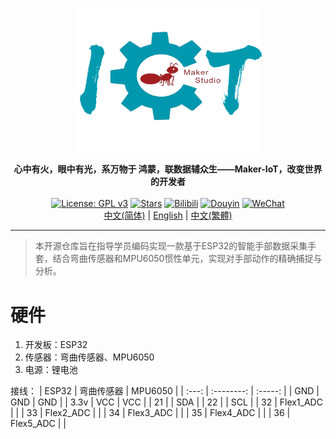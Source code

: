 <p align="center"><a href=""><img src="./img/水晶标.png" alt="1Panel" width="300" /></a></p>
<p align="center">
  <b>心中有火，眼中有光，系万物于 鸿蒙，联数据辅众生——Maker-IoT，改变世界的开发者</b><br><br>
  <a href="https://www.gnu.org/licenses/gpl-3.0.html"><img src="https://shields.io/github/license/1Panel-dev/1Panel?color=%231890FF" alt="License: GPL v3"></a>
  <a href="https://github.com/Abrillant-Lee/ESP32-Gloves"><img src="https://img.shields.io/github/stars/1Panel-dev/1Panel?color=%231890FF&style=flat-square" alt="Stars"></a>
  <a href="https://space.bilibili.com/519646621"><img src="https://img.shields.io/badge/-Bilibili-FF69B4?style=plastic&logo=bilibili&logoColor=white" alt="Bilibili"></a>
  <a href="https://www.douyin.com/user/MS4wLjABAAAAQibyq20SOLrk5Lk67ktTQZb3-kztJ3k_cC8_eVi1FOA"><img src="https://img.shields.io/badge/-Douyin-000000?style=plastic&logo=tiktok&logoColor=white" alt="Douyin"></a>
  <a href="https://mp.weixin.qq.com/s/_FfzsiK6Bpmyho9xrrCHAw"><img src="https://img.shields.io/badge/-WeChat-7BB32E?style=plastic&logo=wechat&logoColor=white" alt="WeChat"></a><br>
  <a href="docs/README_TW.md">中文(简体)</a> |  
  <a href="docs/README_EN.md">English</a> | 
  <a href="docs/README_TW.md">中文(繁體)</a> 
</p>

------------------------------

>本开源仓库旨在指导学员编码实现一款基于ESP32的智能手部数据采集手套，结合弯曲传感器和MPU6050惯性单元，实现对手部动作的精确捕捉与分析。

# 硬件
1. 开发板：ESP32
2. 传感器：弯曲传感器、MPU6050
3. 电源：锂电池

接线：
| ESP32 | 弯曲传感器 | MPU6050 |
| :---: | :--------: | :-----: |
|  GND  |    GND     |   GND   |
| 3.3v  |    VCC     |   VCC   |
|  21   |            |   SDA   |
|  22   |            |   SCL   |
|  32   | Flex1_ADC  |         |
|  33   | Flex2_ADC  |         |
|  34   | Flex3_ADC  |         |
|  35   | Flex4_ADC  |         |
|  36   | Flex5_ADC  |         |

